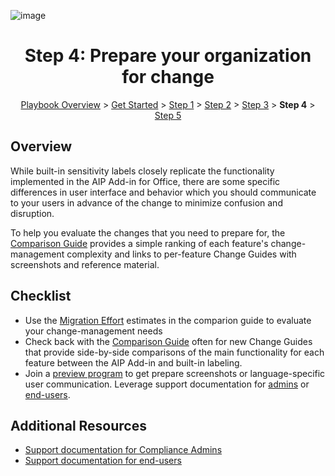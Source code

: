 ![image](https://user-images.githubusercontent.com/43501191/195164735-920ec45a-cd2c-41a1-9d22-6a557ca9ddc3.png)


<h1 align="center">Step 4: Prepare your organization for change</h1>

<p align="center">
<a href="https://aka.ms/AIP2MIP/HowTo/GetStarted">Playbook Overview</a> > <a href="../GetStarted">Get Started</a> > <a href="../AIP2MIPStep1">Step 1</a> > <a href="../AIP2MIPStep2">Step 2</a>  > <a href="../AIP2MIPStep3">Step 3</a>  > <b>Step 4</b> > <a href="../AIP2MIPStep5">Step 5</a>
</p>


## Overview

While built-in sensitivity labels closely replicate the functionality implemented in the AIP Add-in for Office, there are some specific differences in user interface and behavior which you should communicate to your users in advance of the change to minimize confusion and disruption. 

To help you evaluate the changes that you need to prepare for, the [Comparison Guide](CompareAIP2MIP.md) provides a simple ranking of each feature's change-management complexity and links to per-feature Change Guides with screenshots and reference material.


## Checklist

- Use the [Migration Effort](CompareAIP2MIP.md) estimates in the comparion guide to evaluate your change-management needs
- Check back with the [Comparison Guide](CompareAIP2MIP.md) often for new Change Guides that provide side-by-side comparisons of the main functionality for each feature between the AIP Add-in and built-in labeling.
- Join a [preview program](PreviewAIP2MIP.md) to get prepare screenshots or language-specific user communication. Leverage support documentation for [admins](https://learn.microsoft.com/en-us/microsoft-365/compliance/sensitivity-labels-office-apps?view=o365-worldwide) or [end-users](https://support.microsoft.com/en-us/office/apply-sensitivity-labels-to-your-files-and-email-in-office-2f96e7cd-d5a4-403b-8bd7-4cc636bae0f9).

## Additional Resources

- [Support documentation for Compliance Admins](https://learn.microsoft.com/en-us/microsoft-365/compliance/sensitivity-labels-office-apps?view=o365-worldwide)
- [Support documentation for end-users](https://support.microsoft.com/en-us/office/apply-sensitivity-labels-to-your-files-and-email-in-office-2f96e7cd-d5a4-403b-8bd7-4cc636bae0f9)
